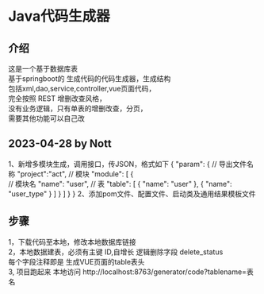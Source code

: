 # Java代码生成器
## 介绍
这是一个基于数据库表<br/>
基于springboot的
生成代码的代码生成器，生成结构<br/>
包括xml,dao,service,controller,vue页面代码，<br/>
完全按照 REST 增删改查风格，<br/>
没有业务逻辑，只有单表的增删改查，分页，<br/>
需要其他功能可以自己改<br/>

## 2023-04-28 by Nott
1、新增多模块生成，调用接口，传JSON，格式如下
{
    "param": {
        // 导出文件名称
        "project":"act",
        // 模块
        "module": [
            {   
                // 模块名
                "name": "user",
                // 表
                "table": [
                    {
                        "name": "user"
                    },
                    {
                        "name": "user_type"
                    }
                ]
            }
        ]
    }
}
2、添加pom文件、配置文件、启动类及通用结果模板文件


## 步骤
1，下载代码至本地，修改本地数据库链接<br/>
2，本地数据建表，必须有主键 ID,自增长    逻辑删除字段  delete_status<br/>
   每个字段注释即是 生成VUE页面的table表头<br/>
3, 项目跑起来 本地访问  http://localhost:8763/generator/code?tablename=表名<br/>
